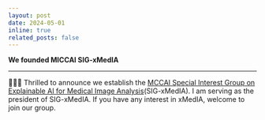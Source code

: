 ```yaml
---
layout: post
date: 2024-05-01
inline: true
related_posts: false
---
```


**We founded MICCAI SIG-xMedIA**

---
&#128640;&#128640;&#128640; Thrilled to announce we establish the [MCCAI Special Interest Group on Explainable AI for Medical Image Analysis](https://miccai.org/index.php/special-interest-groups/sig-xmedia/)(SIG-xMedIA). I am serving as the president of SIG-xMedIA. If you have any interest in xMedIA, welcome to join our group.

